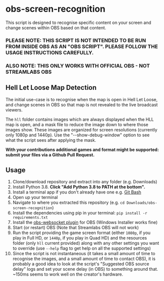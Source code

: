 # obs-screen-recognition

This script is designed to recognise specific content on your screen and change scenes within OBS based on that content.

### PLEASE NOTE: THIS SCRIPT IS NOT INTENDED TO BE RUN FROM INSIDE OBS AS AN "OBS SCRIPT". PLEASE FOLLOW THE USAGE INSTRUCTIONS CAREFULLY.

### ALSO NOTE: THIS ONLY WORKS WITH OFFICIAL OBS - NOT STREAMLABS OBS

## Hell Let Loose Map Detection

The initial use-case is to recognise when the map is open in Hell Let Loose, and change scenes in OBS so that map is not revealed to the live broadcast viewers.

The `hll` folder contains images which are always displayed when the HLL map is open, and a mask file to reduce the image down to where those images show. These images are organized for screen resolutions (currently only 1080p and 1440p). Use the "--show-debug-window" option to see what the script sees after applying the mask.

**With your contributions additional games and format might be supported: submit your files via a Github Pull Request.**

## Usage
1. Clone/download repository and extract into any folder (e.g. Downloads)
2. Install Python 3.8. **Click "Add Python 3.8 to PATH at the bottom".**
3. Install a terminal app if you don't already have one e.g. [Git Bash](https://gitforwindows.org/)
4. Open up your terminal
5. Navigate to where you extracted this repository (e.g. `cd Downloads/obs-screen-recognition`)
4. Install the dependencies using pip in your terminal: `pip install -r requirements.txt`
5. Install the [obs-websocket plugin](https://obsproject.com/forum/resources/obs-websocket-remote-control-obs-studio-from-websockets.466/) for OBS (Windows Installer works fine)
6. Start (or restart) OBS (Note that Streamlabs OBS will not work)
7. Run the script providing the game screen format (either `1080p`, if you play in Full HD, or `1440p`, if you play in Quad HD) and the resources folder (only `hll` current provided) along with any other settings you want to override (use `--help` flag to get help on all the supported settings)
8. Since the script is not instantaneous (it takes a small amount of time to recognise the images, and a small amount of time to contact OBS), it is probably a good idea to look at the script's "Suggested OBS source delay" logs and set your scene delay (in OBS) to something around that. ~150ms seems to work well on the creator's hardware.
